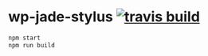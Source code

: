 wp-jade-stylus [![travis build](https://travis-ci.org/daggerok/wp-jade-stylus.svg?branch=master)](https://travis-ci.org/daggerok/wp-jade-stylus)
==============

```sh
npm start
npm run build
```
